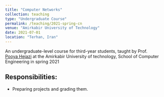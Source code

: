 ```yaml
---
title: "Computer Networks"
collection: teaching
type: "Undergraduate Course"
permalink: /teaching/2021-spring-cn
venue: "Amirkabir University of Technology"
date: 2021-07-01
location: "Terhan, Iran"
---
```

An undergraduate-level course for third-year students, taught by Prof. [Pooya Hejazi](https://scholar.google.com/citations?user=ZBUM5E0AAAAJ&hl=en) at the Amirkabir University of technology, School of Computer Engineering in spring 2021

## Responsibilities:
- Preparing projects and grading them.
